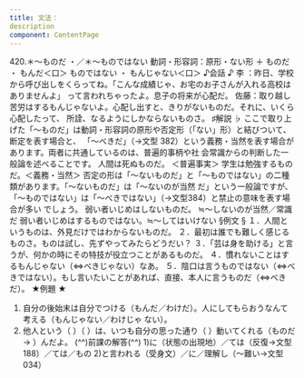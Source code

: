 ```yaml
---
title: 文法：
description
component: ContentPage
---
```



420.＊～ものだ ・／＊～ものではない
動詞・形容詞：原形・ない形 ＋ ものだ ・
もんだ＜口＞
ものではない ・
もんじゃない＜口＞
♪会話 ♪
李 ：昨日、学校から呼び出しをくらってね。「こんな成績じゃ、お宅のお子さんが入れる高校はありませんよ」 って言われちゃったよ。息子の将来が心配だ。 佐藤：取り越し苦労はするもんじゃないよ。心配し出すと、きりがないものだ。それに、いくら心配したって、 所詮、なるようにしかならないものさ。
♯解説 ♭
ここで取り上げた「～ものだ」は動詞・形容詞の原形や否定形（「ない」形）と結びついて、断定を表す場合と、 「～べきだ」（→文型 382）という義務・当然を表す場合があります。両者に共通しているのは、普遍的事柄や社 会常識からの判断した一般論を述べることです。
人間は死ぬものだ。 ＜普遍事実＞ 学生は勉強するものだ。＜義務・当然＞
否定の形は「～ないものだ」と「～ものではない」の二種類があります。「～ないものだ」は「～ないのが当然 だ」という一般論ですが、「～ものではない」は「～べきではない」（→文型384）と禁止の意味を表す場合が多い でしょう。
弱い者いじめはしないものだ。 ≒～しないのが当然／常識だ 弱い者いじめはするものではない。≒～してはいけない
§例文 §
１．人間というものは、外見だけではわからないものだ。
２．最初は誰でも難しく感じるものさ。ものは試し、先ずやってみたらどうだい？
３．「芸は身を助ける」と言うが、何かの時にその特技が役立つことがあるものだ。
４．慣れないことはするもんじゃない（⇔べきじゃない）なあ。
５．陰口は言うものではない（⇔べきではない）。もし言いたいことがあれば、直接、本人に言うものだ（⇔べき だ）。
★例題 ★
1) 自分の後始末は自分でつける（もんだ／わけだ）。人にしてもらおうなんて考える（もんじゃない／わけじゃ
ない）。      
2) 他人という（ ）（ ）は、いつも自分の思った通り（ ）動いてくれる（ものだ→ ）んだよ。
(^^)前課の解答(^^)
1)に（状態の出現地）／ては（反復→文型188）／ては／もの
2)と言われる（受身文）／に／理解し（～難い→文型034）
